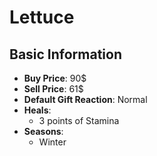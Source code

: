 # Lettuce

## Basic Information

- **Buy Price**: 90$
- **Sell Price**: 61$
- **Default Gift Reaction**: Normal
- **Heals**:
  - 3 points of Stamina
- **Seasons**:
  - Winter